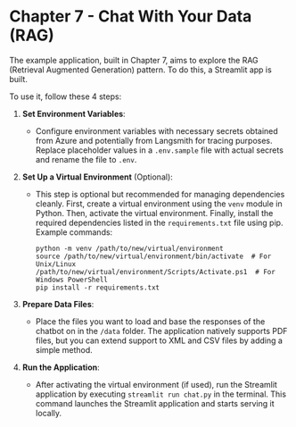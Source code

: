 # Chapter 7 - Chat With Your Data (RAG)

The example application, built in Chapter 7, aims to explore the RAG (Retrieval Augmented Generation) pattern. To do this, a Streamlit app is built.

To use it, follow these 4 steps:

1. **Set Environment Variables**:
   - Configure environment variables with necessary secrets obtained from Azure and potentially from Langsmith for tracing purposes. Replace placeholder values in a `.env.sample` file with actual secrets and rename the file to `.env`.

2. **Set Up a Virtual Environment** (Optional):
   - This step is optional but recommended for managing dependencies cleanly. First, create a virtual environment using the `venv` module in Python. Then, activate the virtual environment. Finally, install the required dependencies listed in the `requirements.txt` file using pip. Example commands:
     ```
     python -m venv /path/to/new/virtual/environment
     source /path/to/new/virtual/environment/bin/activate  # For Unix/Linux
     /path/to/new/virtual/environment/Scripts/Activate.ps1  # For Windows PowerShell
     pip install -r requirements.txt
     ```

3. **Prepare Data Files**:
   - Place the files you want to load and base the responses of the chatbot on in the `/data` folder. The application natively supports PDF files, but you can extend support to XML and CSV files by adding a simple method.

4. **Run the Application**:
   - After activating the virtual environment (if used), run the Streamlit application by executing `streamlit run chat.py` in the terminal. This command launches the Streamlit application and starts serving it locally.


